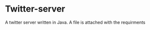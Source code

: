 Twitter-server
===============

A twitter server written in Java. A file is attached with the requirments 
